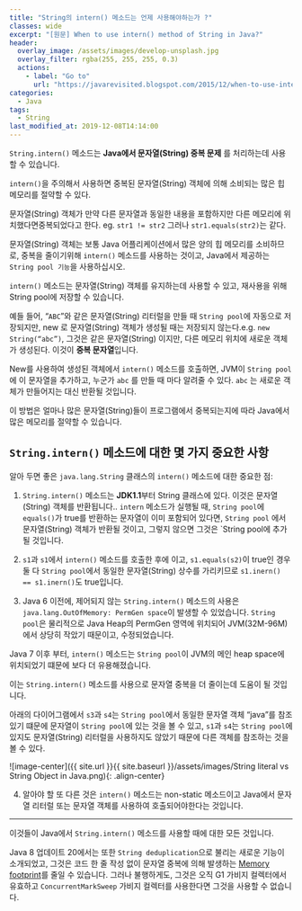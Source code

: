 ```yaml
---
title: "String의 intern() 메소드는 언제 사용해야하는가 ?"
classes: wide
excerpt: "[원문] When to use intern() method of String in Java?"
header:
  overlay_image: /assets/images/develop-unsplash.jpg
  overlay_filter: rgba(255, 255, 255, 0.3)
  actions:
    - label: "Go to"
      url: "https://javarevisited.blogspot.com/2015/12/when-to-use-intern-method-of-string-in-java.html"
categories:
  - Java
tags:
  - String
last_modified_at: 2019-12-08T14:14:00
---
```


`String.intern()` 메소드는 **Java에서 문자열(String) 중복 문제** 를 처리하는데 사용할 수 있습니다.

`intern()`을 주의해서 사용하면 중복된 문자열(String) 객체에 의해 소비되는 많은 힙 메모리를 절약할 수 있다.

문자열(String) 객체가 만약 다른 문자열과 동일한 내용을 포함하지만 다른 메모리에 위치했다면중복되었다고 한다. eg. `str1 != str2` 그러나 `str1.equals(str2)`는 같다.

문자열(String) 객체는 보통 Java 어플리케이션에서 많은 양의 힙 메모리를 소비하므로, 중복을 줄이기위해 `intern()` 메소드를 사용하는 것이고, Java에서 제공하는 `String pool 기능`을 사용하십시오.

`intern()` 메소드는 문자열(String) 객체를 유지하는데 사용할 수 있고, 재사용을 위해 String pool에 저장할 수 있습니다.

예들 들어, “`ABC`”와 같은 문자열(String) 리터럴을 만들 때 `String pool`에 자동으로 저장되지만, new 로 문자열(String) 객체가 생성될 때는 저장되지 않는다.e.g. `new String(“abc”)`, 그것은 같은 문자열(String) 이지만, 다른 메모리 위치에 새로운 객체가 생성된다. 이것이 **중복 문자열**입니다.

New를 사용하여 생성된 객체에서 `intern()` 메소드를 호출하면, JVM이 `String pool`에 이 문자열을 추가하고, 누군가 `abc` 를 만들 때 마다 알려줄 수 있다. `abc` 는 새로운 객체가 만들어지는 대신 반환될 것입니다.

이 방법은 얼마나 많은 문자열(String)들이 프로그램에서 중복되는지에 따라 Java에서 많은 메모리를 절약할 수 있습니다.

## `String.intern()` 메소드에 대한 몇 가지 중요한 사항

알아 두면 좋은 `java.lang.String` 클래스의 `intern()` 메소드에 대한 중요한 점: 

1) `String.intern()` 메소드는 **JDK1.1**부터 String 클래스에 있다. 이것은 문자열(String) 객체를 반환됩니다.. `intern` 메소드가 실행될 때, `String pool`에 `equals()`가 true를 반환하는 문자열이 이미 포함되어 있다면, `String pool` 에서 문자열(String) 객체가 반환될 것이고, 그렇지 않으면 그것은 `String pool에 추가 될 것입니다.

2) `s1`과 `s1`에서 `intern()` 메소드를 호출한 후에 이고, `s1.equals(s2)`이 true인 경우 둘 다 `String pool`에서 동일한 문자열(String) 상수를 가리키므로 `s1.inern() == s1.inern()`도 true입니다.

3) Java 6 이전에, 제어되지 않는 `String.intern()` 메소드의 사용은 `java.lang.OutOfMemory: PermGen space`이 발생할 수 있었습니다. `String pool`은 물리적으로 Java Heap의 PermGen 영역에 위치되어 JVM(32M-96M)에서 상당히 작았기 때문이고, 수정되었습니다.

Java 7 이후 부터, `intern()` 메소드는 `String pool`이 JVM의 메인 heap space에 위치되었기 떄문에 보다 더 유용해졌습니다.

이는 `String.intern()` 메소드를 사용으로 문자열 중복을 더 줄이는데 도움이 될 것입니다.

아래의 다이어그램에서 `s3`과 `s4`는 `String pool`에서 동일한 문자열 객체 “java”를 참조있기 떄문에 문자열이 `String pool`에 있는 것을 볼 수 있고, `s1`과 `s4`는 `String pool`에 있지도 문자열(String) 리터럴을 사용하지도 않았기 때문에 다른 객체를 참조하는 것을 볼 수 있다.

![image-center]({{ site.url }}{{ site.baseurl }}/assets/images/String literal vs String Object in Java.png){: .align-center}

4) 알아야 할 또 다른 것은 `intern()` 메소드는 non-static 메소드이고 Java에서 문자열 리터럴 또는 문자열 객체를 사용하여 호출되어야한다는 것입니다.

---

이것들이 Java에서 `String.intern()` 메소드를 사용할 때에 대한 모든 것입니다.

Java 8 업데이트 20에서는 또한 `String deduplication`으로 불리는 새로운 기능이 소개되었고, 그것은 코드 한 줄 작성 없이 문자열 중복에 의해 발생하는 [Memory footprint](https://en.wikipedia.org/wiki/Memory_footprint)를 줄일 수 있습니다. 그러나 불행하게도, 그것은 오직 G1 가비지 컬렉터에서 유효하고 `ConcurrentMarkSweep` 가비지 컬렉터를 사용한다면 그것을 사용할 수 없습니다.